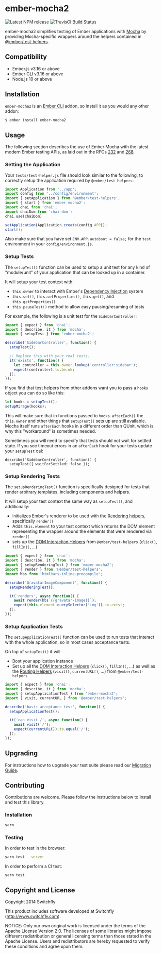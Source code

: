 
ember-mocha2
==============================================================================

[![Latest NPM release][npm-badge]][npm-badge-url]
[![TravisCI Build Status][travis-badge]][travis-badge-url]

[npm-badge]: https://img.shields.io/npm/v/ember-mocha2.svg
[npm-badge-url]: https://www.npmjs.com/package/ember-mocha2
[travis-badge]: https://img.shields.io/travis/yads/ember-mocha/master.svg
[travis-badge-url]: https://travis-ci.org/yads/ember-mocha

ember-mocha2 simplifies testing of Ember applications with
[Mocha](https://mochajs.org/) by providing Mocha-specific wrappers around the
helpers contained in
[@ember/test-helpers](https://github.com/emberjs/ember-test-helpers).


Compatibility
------------------------------------------------------------------------------

- Ember.js v3.16 or above
- Ember CLI v3.16 or above
- Node.js 10 or above


Installation
------------------------------------------------------------------------------

`ember-mocha2` is an [Ember CLI](http://www.ember-cli.com/) addon, so install it
as you would any other addon:

```sh
$ ember install ember-mocha2
```

Usage
------------------------------------------------------------------------------

The following section describes the use of Ember Mocha with the latest modern
Ember testing APIs, as laid out in the RFCs
[232](https://github.com/emberjs/rfcs/blob/master/text/0232-simplify-qunit-testing-api.md)
and
[268](https://github.com/emberjs/rfcs/blob/master/text/0268-acceptance-testing-refactor.md).

### Setting the Application

Your `tests/test-helper.js` file should look similar to the following, to
correctly setup the application required by `@ember/test-helpers`:

```javascript
import Application from '../app';
import config from '../config/environment';
import { setApplication } from '@ember/test-helpers';
import { start } from 'ember-mocha2';
import chai from 'chai';
import chaiDom from 'chai-dom';
chai.use(chaiDom)

setApplication(Application.create(config.APP));
start();
```

Also make sure that you have set `ENV.APP.autoboot = false;` for the `test`
environment in your `config/environment.js`.

### Setup Tests

The `setupTest()` function can be used to setup a unit test for any kind
of "module/unit" of your application that can be looked up in a container.

It will setup your test context with:

* `this.owner` to interact with Ember's [Dependency Injection](https://guides.emberjs.com/v3.0.0/applications/dependency-injection/)
  system
* `this.set()`, `this.setProperties()`, `this.get()`, and `this.getProperties()`
* `this.pauseTest()` method to allow easy pausing/resuming of tests

For example, the following is a unit test for the `SidebarController`:

```javascript
import { expect } from 'chai';
import { describe, it } from 'mocha';
import { setupTest } from 'ember-mocha2';

describe('SidebarController', function() {
  setupTest();

  // Replace this with your real tests.
  it('exists', function() {
    let controller = this.owner.lookup('controller:sidebar');
    expect(controller).to.be.ok;
  });
});
```

If you find that test helpers from other addons want you to pass a `hooks`
object you can do so like this:

```javascript
let hooks = setupTest();
setupMirage(hooks);
```

This will make sure that in functions passed to `hooks.afterEach()` the
`this.owner` and other things that `setupTest()` sets up are still available.
Mocha itself runs `afterEach` hooks in a different order than QUnit, which is
why this "workaround" is sometimes needed.

Sometimess you will need to specify that tests should not wait for settled state.
If you see timeout errors in an `afterEach` hook for your tests update your `setupTest`
cal:

```
describe('SidebarController', function() {
  setupTest({ waitForSettled: false });
```


### Setup Rendering Tests

The `setupRenderingTest()` function is specifically designed for tests that
render arbitrary templates, including components and helpers.

It will setup your test context the same way as `setupTest()`, and additionally:

* Initializes Ember's renderer to be used with the
  [Rendering helpers](https://github.com/emberjs/ember-test-helpers/blob/master/API.md#rendering-helpers),
  specifically `render()`
* Adds `this.element` to your test context which returns the DOM element
  representing the wrapper around the elements that were rendered via
  `render()`
* sets up the [DOM Interaction Helpers](https://github.com/emberjs/ember-test-helpers/blob/master/API.md#dom-interaction-helpers)
  from `@ember/test-helpers` (`click()`, `fillIn()`, ...)

```javascript
import { expect } from 'chai';
import { describe, it } from 'mocha';
import { setupRenderingTest } from 'ember-mocha2';
import { render } from '@ember/test-helpers';
import hbs from 'htmlbars-inline-precompile';

describe('GravatarImageComponent', function() {
  setupRenderingTest();

  it('renders', async function() {
    await render(hbs`{{gravatar-image}}`);
    expect(this.element.querySelector('img')).to.exist;
  });
});
```

### Setup Application Tests

The `setupApplicationTest()` function can be used to run tests that interact
with the whole application, so in most cases acceptance tests.

On top of `setupTest()` it will:

* Boot your application instance
* Set up all the [DOM Interaction Helpers](https://github.com/emberjs/ember-test-helpers/blob/master/API.md#dom-interaction-helpers)
  (`click()`, `fillIn()`, ...) as well as the [Routing Helpers](https://github.com/emberjs/ember-test-helpers/blob/master/API.md#routing-helpers)
  (`visit()`, `currentURL()`, ...) from `@ember/test-helpers`

```javascript
import { expect } from 'chai';
import { describe, it } from 'mocha';
import { setupApplicationTest } from 'ember-mocha2';
import { visit, currentURL } from '@ember/test-helpers';

describe('basic acceptance test', function() {
  setupApplicationTest();

  it('can visit /', async function() {
    await visit('/');
    expect(currentURL()).to.equal('/');
  });
});
```

Upgrading
------------------------------------------------------------------------------

For instructions how to upgrade your test suite please read our
[Migration Guide](docs/migration.md).

Contributing
------------------------------------------------------------------------------

Contributions are welcome. Please follow the instructions below to install and
test this library.

### Installation

```sh
yarn
```

### Testing

In order to test in the browser:

```sh
yarn test --server
```

In order to perform a CI test:

```sh
yarn test
```


Copyright and License
------------------------------------------------------------------------------

Copyright 2014 Switchfly

This product includes software developed at
Switchfly (http://www.switchfly.com).

NOTICE: Only our own original work is licensed under the terms of the Apache
License Version 2.0. The licenses of some libraries might impose different
redistribution or general licensing terms than those stated in the Apache
License. Users and redistributors are hereby requested to verify these
conditions and agree upon them.
